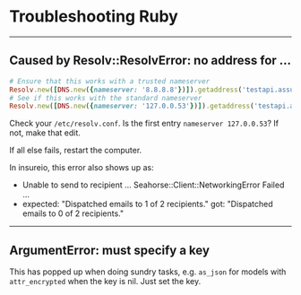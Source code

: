 # Troubleshooting Ruby

---
## Caused by Resolv::ResolvError: no address for ...
```ruby 
# Ensure that this works with a trusted nameserver
Resolv.new([DNS.new({nameserver: '8.8.8.8'})]).getaddress('testapi.assurity.com')
# See if this works with the standard nameserver
Resolv.new([DNS.new({nameserver: '127.0.0.53'})]).getaddress('testapi.assurity.com')
```
Check your `/etc/resolv.conf`. Is the first entry `nameserver 127.0.0.53`? If not, make that edit.

If all else fails, restart the computer.

  In insureio, this error also shows up as:
  * Unable to send to recipient ...  Seahorse::Client::NetworkingError Failed ...
  * expected: "Dispatched emails to 1 of 2 recipients."
         got: "Dispatched emails to 0 of 2 recipients."

----
## ArgumentError: must specify a key

This has popped up when doing sundry tasks, e.g. `as_json` for models with `attr_encrypted` when the key is nil. Just set the key.
